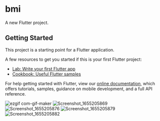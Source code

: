 # bmi

A new Flutter project.

## Getting Started

This project is a starting point for a Flutter application.

A few resources to get you started if this is your first Flutter project:

- [Lab: Write your first Flutter app](https://flutter.dev/docs/get-started/codelab)
- [Cookbook: Useful Flutter samples](https://flutter.dev/docs/cookbook)

For help getting started with Flutter, view our
[online documentation](https://flutter.dev/docs), which offers tutorials,
samples, guidance on mobile development, and a full API reference.

![ezgif com-gif-maker](https://user-images.githubusercontent.com/62618939/173643267-372d609b-790f-4021-9ad2-eee0e8c19184.gif)
![Screenshot_1655205869](https://user-images.githubusercontent.com/62618939/173643652-ef3f202d-0624-4dfb-9643-82072d07c086.png)
![Screenshot_1655205876](https://user-images.githubusercontent.com/62618939/173643938-c19d8284-7c3e-4f6f-862d-d7f311f8a783.png)
![Screenshot_1655205879](https://user-images.githubusercontent.com/62618939/173644288-d410a376-5e13-494b-8f9e-bed2d8595137.png)
![Screenshot_1655205882](https://user-images.githubusercontent.com/62618939/173644388-ec09c641-9ee2-4ecf-9bd2-da94f443c110.png)
